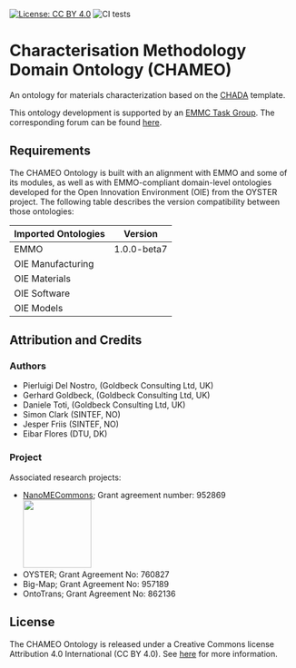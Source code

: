[![License: CC BY 4.0](https://img.shields.io/badge/License-CC%20BY%204.0-lightgrey.svg)](https://creativecommons.org/licenses/by/4.0/)
![CI tests](https://github.com/emmo-repo/domain-characterisation-methodology/workflows/Check%20conventions/badge.svg)


# Characterisation Methodology Domain Ontology (CHAMEO)
An ontology for materials characterization based on the [CHADA](https://www.sciencedirect.com/science/article/pii/S235249281930087X?via%3Dihub) template.

This ontology development is supported by an [EMMC Task Group](https://emmc.eu/focus-areas/interoperability/tg2-5/). The corresponding forum can be found [here](https://emmc.eu/forum?view=topic&id=154).

## Requirements

The CHAMEO Ontology is built with an alignment with EMMO and some of its modules, as well as with EMMO-compliant domain-level ontologies developed for the Open Innovation Environment (OIE) from the OYSTER project. The following table describes the version compatibility between those ontologies:

| Imported Ontologies | Version           |
| ------------------- | ----------------- |
| EMMO                | 1.0.0-beta7       |
| OIE Manufacturing   |                   |
| OIE Materials       |                   |
| OIE Software        |                   |
| OIE Models          |                   |

## Attribution and Credits

### Authors
- Pierluigi Del Nostro, (Goldbeck Consulting Ltd, UK)
- Gerhard Goldbeck, (Goldbeck Consulting Ltd, UK)
- Daniele Toti, (Goldbeck Consulting Ltd, UK)
- Simon Clark (SINTEF, NO)
- Jesper Friis (SINTEF, NO)
- Eibar Flores (DTU, DK)


### Project
Associated research projects:
- [NanoMECommons](https://www.nanomecommons.net/); Grant agreement number: 952869 <img src="https://www.nanomecommons.net/wp-content/uploads/2021/04/web-logo2-1.jpg"  width="120">
- OYSTER; Grant Agreement No: 760827
- Big-Map; Grant Agreement No: 957189
- OntoTrans; Grant Agreement No: 862136


## License

The CHAMEO Ontology is released under a Creative Commons license Attribution 4.0 International (CC BY 4.0). See [here](https://creativecommons.org/licenses/by/4.0/legalcode) for more information.

